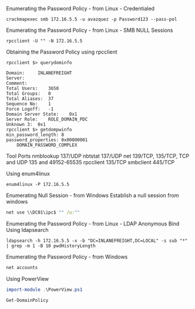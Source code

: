 Enumerating the Password Policy - from Linux - Credentialed
```shell
crackmapexec smb 172.16.5.5 -u avazquez -p Password123 --pass-pol
```

Enumerating the Password Policy - from Linux - SMB NULL Sessions
```shell
rpcclient -U "" -N 172.16.5.5
```

Obtaining the Password Policy using rpcclient
```shell
rpcclient $> querydominfo

Domain:		INLANEFREIGHT
Server:		
Comment:	
Total Users:	3650
Total Groups:	0
Total Aliases:	37
Sequence No:	1
Force Logoff:	-1
Domain Server State:	0x1
Server Role:	ROLE_DOMAIN_PDC
Unknown 3:	0x1
rpcclient $> getdompwinfo
min_password_length: 8
password_properties: 0x00000001
	DOMAIN_PASSWORD_COMPLEX
```

Tool	Ports
nmblookup	137/UDP
nbtstat	137/UDP
net	139/TCP, 135/TCP, TCP and UDP 135 and 49152-65535
rpcclient	135/TCP
smbclient	445/TCP

Using enum4linux
```shell
enum4linux -P 172.16.5.5
```

Enumerating Null Session - from Windows
Establish a null session from windows

```cmd
net use \\DC01\ipc$ "" /u:""
```

Enumerating the Password Policy - from Linux - LDAP Anonymous Bind
Using ldapsearch
```shell
ldapsearch -h 172.16.5.5 -x -b "DC=INLANEFREIGHT,DC=LOCAL" -s sub "*" | grep -m 1 -B 10 pwdHistoryLength
```

Enumerating the Password Policy - from Windows
```powershell
net accounts
```

Using PowerView
```powershell
import-module .\PowerView.ps1
```
```powershell
Get-DomainPolicy
```

















